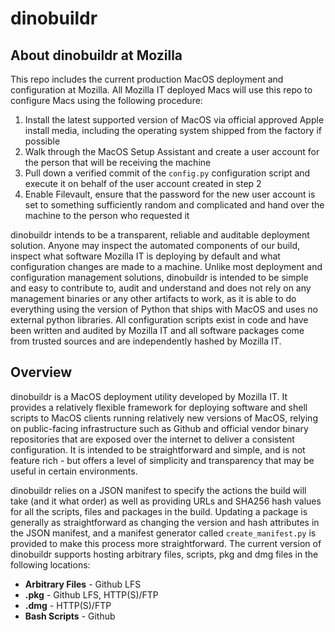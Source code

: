 # dinobuildr

## About dinobuildr at Mozilla
This repo includes the current production MacOS deployment and configuration at Mozilla. All Mozilla IT deployed Macs will use this repo to configure Macs using the following procedure:

1. Install the latest supported version of MacOS via official approved Apple install media, including the operating system shipped from the factory if possible
2. Walk through the MacOS Setup Assistant and create a user account for the person that will be receiving the machine
3. Pull down a verified commit of the `config.py` configuration script and execute it on behalf of the user account created in step 2
4. Enable Filevault, ensure that the password for the new user account is set to something sufficiently random and complicated and hand over the machine to the person who requested it

dinobuildr intends to be a transparent, reliable and auditable deployment solution. Anyone may inspect the automated components of our build, inspect what software Mozilla IT is deploying by default and what configuration changes are made to a machine. Unlike most deployment and configuration management solutions, dinobuildr is intended to be simple and easy to contribute to, audit and understand and does not rely on any management binaries or any other artifacts to work, as it is able to do everything using the version of Python that ships with MacOS and uses no external python libraries. All configuration scripts exist in code and have been written and audited by Mozilla IT and all software packages come from trusted sources and are independently hashed by Mozilla IT. 

## Overview 
dinobuildr is a MacOS deployment utility developed by Mozilla IT. It provides a relatively flexible framework for deploying software and shell scripts to MacOS clients running relatively new versions of MacOS, relying on public-facing infrastructure such as Github and official vendor binary repositories that are exposed over the internet to deliver a consistent configuration. It is intended to be straightforward and simple, and is not feature rich - but offers a level of simplicity and transparency that may be useful in certain environments. 

dinobuildr relies on a JSON manifest to specify the actions the build will take (and it what order) as well as providing URLs and SHA256 hash values for all the scripts, files and packages in the build. Updating a package is generally as straightforward as changing the version and hash attributes in the JSON manifest, and a manifest generator called `create_manifest.py` is provided to make this process more straightforward. The current version of dinobuildr supports hosting arbitrary files, scripts, pkg and dmg files in the following locations:

* **Arbitrary Files** - Github LFS
* **.pkg** - Github LFS, HTTP(S)/FTP
* **.dmg** - HTTP(S)/FTP
* **Bash Scripts** - Github
